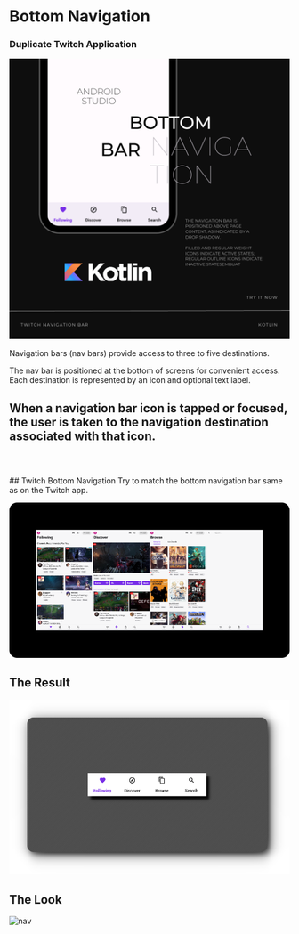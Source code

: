 # Bottom Navigation
### Duplicate Twitch Application

![alt text](https://github.com/nadqz/Android/blob/main/Bottom%20Navigation/Example/Picture.png?raw=true)

Navigation bars (nav bars) provide access to three to five destinations.<br/>

The nav bar is positioned at the bottom of screens for convenient access. Each destination is represented by an icon and optional text label.<br/>

When a navigation bar icon is tapped or focused, the user is taken to the navigation destination associated with that icon.<br/>
<br/>
---
<br/>
## Twitch Bottom Navigation
Try to match the bottom navigation bar same as on the Twitch app.

![alt text](https://github.com/nadqz/Android/blob/main/Bottom%20Navigation/Example/Picture3.png?raw=true)

## The Result
![alt text](https://github.com/nadqz/Android/blob/main/Bottom%20Navigation/Example/Picture2.png?raw=true)

## The Look
![nav](https://github.com/nadqz/Android/assets/106371427/2f2f977c-7179-422f-8902-84454e8b1f27)
